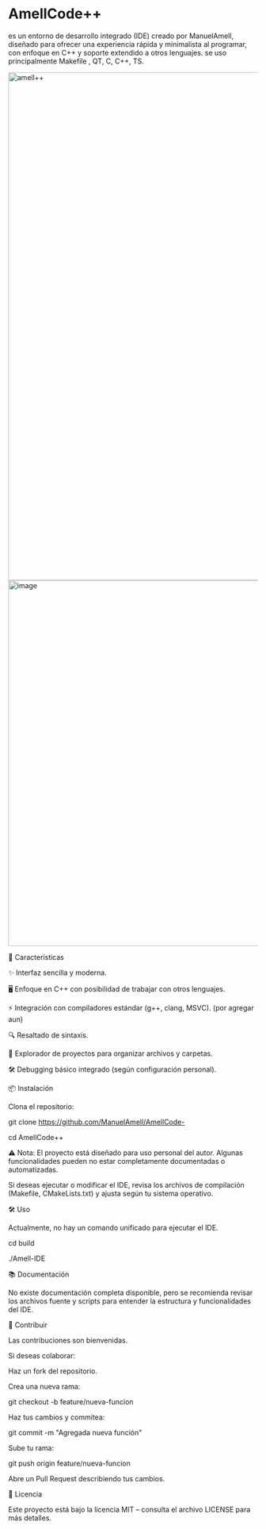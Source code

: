 # AmellCode++  

es un entorno de desarrollo integrado (IDE) creado por ManuelAmell, diseñado para ofrecer una experiencia rápida y minimalista al programar, con enfoque en C++ y soporte extendido a otros lenguajes.
se uso principalmente Makefile , QT, C, C++, TS.

<img width="1024" height="1024" alt="amell++" src="https://github.com/user-attachments/assets/2642c60e-31ad-400b-8471-10b5258bff20" />




<img width="1110" height="737" alt="image" src="https://github.com/user-attachments/assets/f6bea6a7-c23b-4582-a35e-dec770e4b261" />


🚀 Características

✨ Interfaz sencilla y moderna.

🖥️ Enfoque en C++ con posibilidad de trabajar con otros lenguajes.

⚡ Integración con compiladores estándar (g++, clang, MSVC).   (por agregar aun) 

🔍 Resaltado de sintaxis.

📂 Explorador de proyectos para organizar archivos y carpetas.

🛠️ Debugging básico integrado (según configuración personal).

📦 Instalación

Clona el repositorio:

git clone https://github.com/ManuelAmell/AmellCode-

cd AmellCode++


⚠️ Nota: El proyecto está diseñado para uso personal del autor. Algunas funcionalidades pueden no estar completamente documentadas o automatizadas.

Si deseas ejecutar o modificar el IDE, revisa los archivos de compilación (Makefile, CMakeLists.txt) y ajusta según tu sistema operativo.

🛠️ Uso

Actualmente, no hay un comando unificado para ejecutar el IDE.

cd build 

./Amell-IDE



📚 Documentación

No existe documentación completa disponible, pero se recomienda revisar los archivos fuente y scripts para entender la estructura y funcionalidades del IDE.

🤝 Contribuir

Las contribuciones son bienvenidas.

Si deseas colaborar:

Haz un fork del repositorio.

Crea una nueva rama:

git checkout -b feature/nueva-funcion


Haz tus cambios y commitea:

git commit -m "Agregada nueva función"


Sube tu rama:

git push origin feature/nueva-funcion


Abre un Pull Request describiendo tus cambios.

📄 Licencia

Este proyecto está bajo la licencia MIT – consulta el archivo LICENSE para más detalles.
